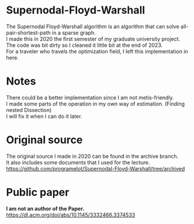 # Supernodal-Floyd-Warshall

The Supernodal Floyd-Warshall algorithm is an algorithm that can solve all-pair-shortest-path in a sparse graph.\
I made this in 2020 the first semester of my graduate university project.\
The code was bit dirty so I cleaned it little bit at the end of 2023.\
For a traveler who travels the optimization field, I left this implementation in here.

# Notes
There could be a better implementation since I am not metis-friendly.\
I made some parts of the operation in my own way of estimation. (Finding nested Dissection)\
I will fix it when I can do it later.

# Original source
The original source I made in 2020 can be found in the archive branch.\
It also includes some documents that I used for the lecture.\
https://github.com/programelot/Supernodal-Floyd-Warshall/tree/archived

# Public paper
**I am not an author of the Paper.** \
https://dl.acm.org/doi/abs/10.1145/3332466.3374533
